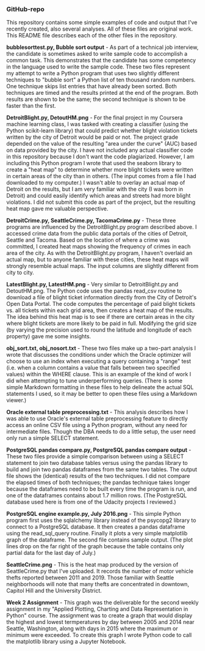 ### GitHub-repo

This repository contains some simple examples of code and output that I've recently created, also several analyses.  All of these files are original work.  This README file describes each of the other files in the repository.

**bubblesorttest.py, Bubble sort output** - As part of a technical job interview, the candidate is sometimes asked to write sample code to accomplish a common task.  This demonstrates that the candidate has some competency in the language used to write the sample code.  These two files represent my attempt to write a Python program that uses two slightly different techniques to "bubble sort" a Python list of ten thousand random numbers.  One technique skips list entries that have already been sorted.  Both techniques are timed and the results printed at the end of the program.  Both results are shown to be the same; the second technique is shown to be faster than the first.

**DetroitBlight.py, DetoutHM.png** - For the final project in my Coursera machine learning class, I was tasked with creating a classifier (using the Python scikit-learn library) that could predict whether blight violation tickets written by the city of Detroit would be paid or not.  The project grade depended on the value of the resulting "area under the curve" (AUC) based on data provided by the city.  I have not included any actual classifier code in this repository because I don't want the code plagiarized.  However, I am including this Python program I wrote that used the seaborn library to create a "heat map" to determine whether more blight tickets were written in certain areas of the city than in others.  (The input comes from a file I had downloaded to my computer.)  I wasn't able to overlay an actual map of Detroit on the results, but I am very familiar with the city (I was born in Detroit) and could easily identify which areas and streets had more blight violations.  I did not submit this code as part of the project, but the resulting heat map gave me valuable perspective.

**DetroitCrime.py, SeattleCrime.py, TacomaCrime.py** - These three programs are influenced by the DetroitBlight.py program described above.  I accessed crime data from the public data portals of the cities of Detroit, Seattle and Tacoma.  Based on the location of where a crime was committed, I created heat maps showing the frequency of crimes in each area of the city.  As with the DetroitBlight.py program, I haven't overlaid an actual map, but to anyone familiar with these cities, these heat maps will strongly resemble actual maps.  The input columns are slightly different from city to city.

**LatestBlight.py, LatestHM.png** - Very similar to DetroitBlight.py and DetoutHM.png.  The Python code uses the pandas read_csv routine to download a file of blight ticket information directly from the City of Detroit's Open Data Portal.  The code computes the percentage of paid blight tickets vs. all tickets within each grid area, then creates a heat map of the results.  The idea behind this heat map is to see if there are certain areas in the city where blight tickets are more likely to be paid in full.  Modifying the grid size (by varying the precision used to round the latitude and longitude of each property) gave me some insights.

**obj_sort.txt, obj_nosort.txt** - These two files make up a two-part analysis I wrote that discusses the conditions under which the Oracle optimizer will choose to use an index when executing a query containing a "range" test (i.e. when a column contains a value that falls between two specified values) within the WHERE clause.  This is an example of the kind of work I did when attempting to tune underperforming queries.  (There is some simple Markdown formatting in these files to help delineate the actual SQL statements I used, so it may be better to open these files using a Markdown viewer.)

**Oracle external table preprocessing.txt** - This analysis describes how I was able to use Oracle's external table preprocessing feature to directly access an online CSV file using a Python program, without any need for intermediate files.  Though the DBA needs to do a little setup, the user need only run a simple SELECT statement.

**PostgreSQL pandas compare.py, PostgreSQL pandas compare output** - These two files provide a simple comparison between using a SELECT statement to join two database tables versus using the pandas library to build and join two pandas dataframes from the same two tables.  The output file shows the (identical) results of the two techniques.  I did not compare the elapsed times of both techniques; the pandas technique takes longer because the dataframes need to be built every time the program is run, and one of the dataframes contains about 1.7 million rows.  (The PostgreSQL database used here is from one of the Udacity projects I reviewed.)

**PostgreSQL engine example.py, July 2016.png** - This simple Python program first uses the sqlalchemy library instead of the psycopg2 library to connect to a PostgreSQL database.  It then creates a pandas dataframe using the read_sql_query routine.  Finally it plots a very simple matplotlib graph of the dataframe.  The second file contains sample output.  (The plot lines drop on the far right of the graph because the table contains only partial data for the last day of July.)

**SeattleCrime.png** - This is the heat map produced by the version of SeattleCrime.py that I've uploaded.  It records the number of motor vehicle thefts reported between 2011 and 2019.  Those familiar with Seattle neighborhoods will note that many thefts are concentrated in downtown, Capitol Hill and the University District.

**Week 2 Assignment** - This graph was the deliverable for the second weekly assignment in my "Applied Plotting, Charting and Data Representation in Python" course.  The assignment was to create a graph that would display the highest and lowest termperatures by day between 2005 and 2014 near Seattle, Washington, along with days in 2015 where the maximum or minimum were exceeded.  To create this graph I wrote Python code to call the matplotlib library using a Jupyter Notebook.

